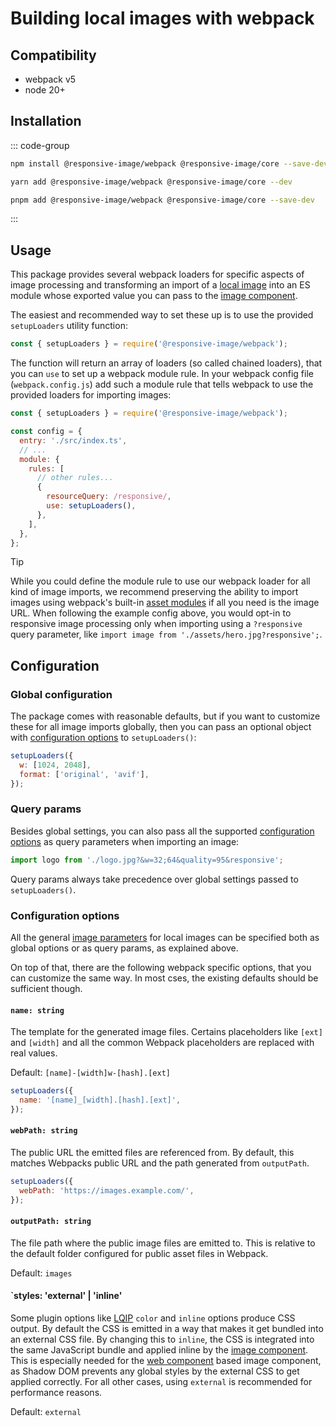 # Building local images with webpack

## Compatibility

- webpack v5
- node 20+

## Installation

::: code-group

```bash [npm]
npm install @responsive-image/webpack @responsive-image/core --save-dev
```

```bash [yarn]
yarn add @responsive-image/webpack @responsive-image/core --dev
```

```bash [pnpm]
pnpm add @responsive-image/webpack @responsive-image/core --save-dev
```

:::

## Usage

This package provides several webpack loaders for specific aspects of image processing and transforming an import of a [local image](../usage/local-images.md) into an ES module whose exported value you can pass to the [image component](../usage/component.md).

The easiest and recommended way to set these up is to use the provided `setupLoaders` utility function:

```js
const { setupLoaders } = require('@responsive-image/webpack');
```

The function will return an array of loaders (so called chained loaders), that you can `use` to set up a webpack module rule. In your webpack config file (`webpack.config.js`) add such a module rule that tells webpack to use the provided loaders for importing images:

```js
const { setupLoaders } = require('@responsive-image/webpack');

const config = {
  entry: './src/index.ts',
  // ...
  module: {
    rules: [
      // other rules...
      {
        resourceQuery: /responsive/,
        use: setupLoaders(),
      },
    ],
  },
};
```

> [!TIP]
> While you could define the module rule to use our webpack loader for all kind of image imports, we recommend preserving the ability to import images using webpack's built-in [asset modules](https://webpack.js.org/guides/asset-modules/) if all you need is the image URL. When following the example config above, you would opt-in to responsive image processing only when importing using a `?responsive` query parameter, like `import image from './assets/hero.jpg?responsive';`.

## Configuration

### Global configuration

The package comes with reasonable defaults, but if you want to customize these for all image imports globally, then you can pass an optional object with [configuration options](#configuration-options) to `setupLoaders()`:

```js
setupLoaders({
  w: [1024, 2048],
  format: ['original', 'avif'],
});
```

### Query params

Besides global settings, you can also pass all the supported [configuration options](#configuration-options) as query parameters when importing an image:

```js
import logo from './logo.jpg?&w=32;64&quality=95&responsive';
```

Query params always take precedence over global settings passed to `setupLoaders()`.

### Configuration options

All the general [image parameters](../usage/local-images.md#image-parameters-reference) for local images can be specified both as global options or as query params, as explained above.

On top of that, there are the following webpack specific options, that you can customize the same way. In most cses, the existing defaults should be sufficient though.

#### `name: string`

The template for the generated image files. Certains placeholders like `[ext]` and `[width]` and all the common Webpack placeholders are replaced with real values.

Default: `[name]-[width]w-[hash].[ext]`

```js
setupLoaders({
  name: '[name]_[width].[hash].[ext]',
});
```

#### `webPath: string`

The public URL the emitted files are referenced from. By default, this matches Webpacks public URL and the path generated from `outputPath`.

```js
setupLoaders({
  webPath: 'https://images.example.com/',
});
```

#### `outputPath: string`

The file path where the public image files are emitted to. This is relative to the default folder configured for public asset files in Webpack.

Default: `images`

#### `styles: 'external' | 'inline'

Some plugin options like [LQIP](../usage/lqip.md) `color` and `inline` options produce CSS output. By default the CSS is emitted in a way that makes it get bundled into an external CSS file. By changing this to `inline`, the CSS is integrated into the same JavaScript bundle and applied inline by the [image component](../usage/component.md). This is especially needed for the [web component](../frameworks/wc.md) based image component, as Shadow DOM prevents any global styles by the external CSS to get applied correctly. For all other cases, using `external` is recommended for performance reasons.

Default: `external`
